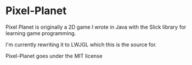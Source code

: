 Pixel-Planet
============

Pixel Planet is originally a 2D game I wrote in Java with the Slick library for learning game programming.

I'm currently rewriting it to LWJGL which this is the source for.

Pixel-Planet goes under the MIT license


